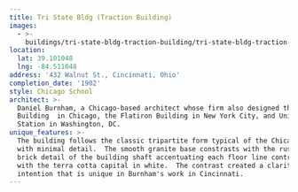 ```yaml
---
title: Tri State Bldg (Traction Building)
images:
  - >-
    buildings/tri-state-bldg-traction-building/tri-state-bldg-traction-building-0_xxq7o4
location:
  lat: 39.101048
  lng: -84.511048
address: '432 Walnut St., Cincinnati, Ohio'
completion_date: '1902'
style: Chicago School
architect: >-
  Daniel Burnham, a Chicago-based architect whose firm also designed the Rookery
  Building  in Chicago, the Flatiron Building in New York City, and Union
  Station in Washington, DC.
unique_features: >-
  The building follows the classic tripartite form typical of the Chicago style
  with minimal detail.  The smooth granite base constrasts with the rusticated
  brick detail of the building shaft accentuating each floor line contrasted
  with the terra cotta capital in white.  The contrast created a clarity of
  intention that is unique in Burnham's work in Cincinnati.
---
```

